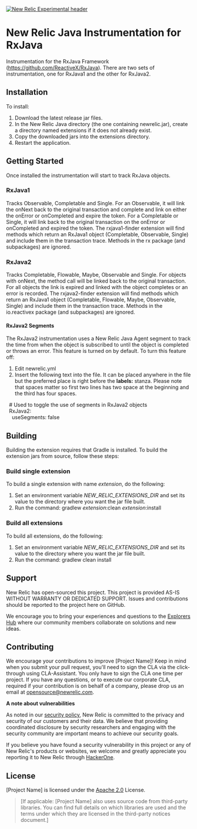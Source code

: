 [![New Relic Experimental header](https://github.com/newrelic/opensource-website/raw/master/src/images/categories/Experimental.png)](https://opensource.newrelic.com/oss-category/#new-relic-experimental)

# New Relic Java Instrumentation for RxJava 

Instrumentation for the RxJava Framework (https://github.com/ReactiveX/RxJava).  There are two sets of instrumentation, one for RxJava1 and the other for RxJava2.

## Installation

To install:   
1. Download the latest release jar files.    
2. In the New Relic Java directory (the one containing newrelic.jar), create a directory named extensions if it does not already exist.   
3. Copy the downloaded jars into the extensions directory.   
4. Restart the application.   

## Getting Started

Once installed the instrumentation will start to track RxJava objects.  

### RxJava1
Tracks Observable, Completable and Single.  For an Observable, it will link the onNext back to the original transaction and complete and link on either the onError or onCompleted and expire the token.   For a Completable or Single, it will link back to the original transaction on the onError or onCompleted and expired the token. 
The rxjava1-finder extension will find methods which return an RxJava1 object (Completable, Observable, Single) and include them in the transaction trace.  Methods in the rx package (and subpackages) are ignored.
### RxJava2
Tracks Completable, Flowable, Maybe, Observable and Single.  For objects with onNext, the method call will be linked back to the original transaction.   For all objects the link is expired and linked with the object completes or an error is recorded.
The rxjava2-finder extension will find methods which return an RxJava1 object (Completable, Flowable, Maybe, Observable, Single) and include them in the transaction trace.  Methods in the io.reactivex package (and subpackages) are ignored.   
#### RxJava2 Segments
The RxJava2 instrumentation uses a New Relic Java Agent segment to track the time from when the object is subscribed to until the object is completed or throws an error.   This feature is turned on by default.  To turn this feature off:
1. Edit newrelic.yml
2. Insert the following text into the file.  It can be placed anywhere in the file but the preferred place is right before the **labels:** stanza.  Please note that spaces matter so first two lines has two space at the beginning and the third has four spaces.    
     
&nbsp;&nbsp;\# Used to toggle the use of segments in RxJava2 objects  
&nbsp;&nbsp;RxJava2:   
&nbsp;&nbsp;&nbsp;&nbsp;useSegments: false  

## Building
Building the extension requires that Gradle is installed.
To build the extension jars from source, follow these steps:
### Build single extension
To build a single extension with name *extension*, do the following:
1. Set an environment variable *NEW_RELIC_EXTENSIONS_DIR* and set its value to the directory where you want the jar file built.
2. Run the command: gradlew *extension*:clean *extension*:install
### Build all extensions
To build all extensions, do the following:
1. Set an environment variable *NEW_RELIC_EXTENSIONS_DIR* and set its value to the directory where you want the jar file built.
2. Run the command: gradlew clean install
## Support

New Relic has open-sourced this project. This project is provided AS-IS WITHOUT WARRANTY OR DEDICATED SUPPORT. Issues and contributions should be reported to the project here on GitHub.

We encourage you to bring your experiences and questions to the [Explorers Hub](https://discuss.newrelic.com) where our community members collaborate on solutions and new ideas.


## Contributing

We encourage your contributions to improve [Project Name]! Keep in mind when you submit your pull request, you'll need to sign the CLA via the click-through using CLA-Assistant. You only have to sign the CLA one time per project. If you have any questions, or to execute our corporate CLA, required if your contribution is on behalf of a company, please drop us an email at opensource@newrelic.com.

**A note about vulnerabilities**

As noted in our [security policy](../../security/policy), New Relic is committed to the privacy and security of our customers and their data. We believe that providing coordinated disclosure by security researchers and engaging with the security community are important means to achieve our security goals.

If you believe you have found a security vulnerability in this project or any of New Relic's products or websites, we welcome and greatly appreciate you reporting it to New Relic through [HackerOne](https://hackerone.com/newrelic).

## License

[Project Name] is licensed under the [Apache 2.0](http://apache.org/licenses/LICENSE-2.0.txt) License.

>[If applicable: [Project Name] also uses source code from third-party libraries. You can find full details on which libraries are used and the terms under which they are licensed in the third-party notices document.]
